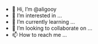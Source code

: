 - 👋 Hi, I’m @aligooy
- 👀 I’m interested in ...
- 🌱 I’m currently learning ...
- 💞️ I’m looking to collaborate on ...
- 📫 How to reach me ...

<!---
aligooy/aligooy is a ✨ special ✨ repository because its `README.md` (this file) appears on your GitHub profile.
You can click the Preview link to take a look at your changes.
--->
